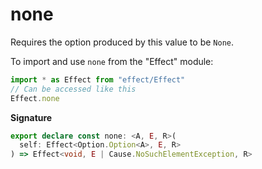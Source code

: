 # none

Requires the option produced by this value to be `None`.

To import and use `none` from the "Effect" module:

```ts
import * as Effect from "effect/Effect"
// Can be accessed like this
Effect.none
```

**Signature**

```ts
export declare const none: <A, E, R>(
  self: Effect<Option.Option<A>, E, R>
) => Effect<void, E | Cause.NoSuchElementException, R>
```
